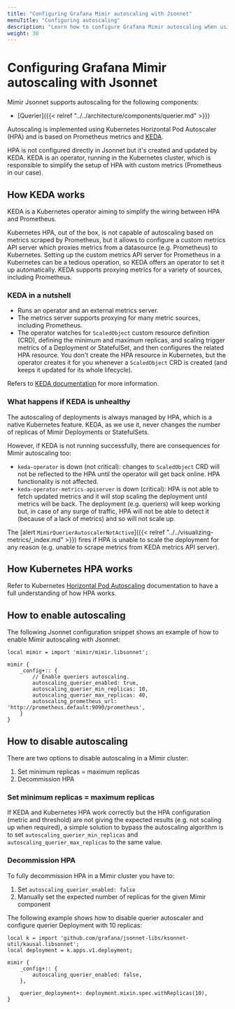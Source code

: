 ```yaml
---
title: "Configuring Grafana Mimir autoscaling with Jsonnet"
menuTitle: "Configuring autoscaling"
description: "Learn how to configure Grafana Mimir autoscaling when using Jsonnet."
weight: 30
---
```


# Configuring Grafana Mimir autoscaling with Jsonnet

Mimir Jsonnet supports autoscaling for the following components:

- [Querier]({{< relref "../../architecture/components/querier.md" >}})

Autoscaling is implemented using Kubernetes Horizontal Pod Autoscaler (HPA) and is based on Prometheus metrics and [KEDA](https://keda.sh).

HPA is not configured directly in Jsonnet but it's created and updated by KEDA.
KEDA is an operator, running in the Kubernetes cluster, which is responsible to simplify the setup of HPA with custom metrics (Prometheus in our case).

## How KEDA works

KEDA is a Kubernetes operator aiming to simplify the wiring between HPA and Prometheus.

Kubernetes HPA, out of the box, is not capable of autoscaling based on metrics scraped by Prometheus, but it allows to configure a custom metrics API server which proxies metrics from a datasource (e.g. Prometheus) to Kubernetes.
Setting up the custom metrics API server for Prometheus in a Kubernetes can be a tedious operation, so KEDA offers an operator to set it up automatically.
KEDA supports proxying metrics for a variety of sources, including Prometheus.

### KEDA in a nutshell

- Runs an operator and an external metrics server.
- The metrics server supports proxying for many metric sources, including Prometheus.
- The operator watches for `ScaledObject` custom resource definition (CRD), defining the minimum and maximum replicas, and scaling trigger metrics of a Deployment or StatefulSet, and then configures the related HPA resource. You don't create the HPA resource in Kubernetes, but the operator creates it for you whenever a `ScaledObject` CRD is created (and keeps it updated for its whole lifecycle).

Refers to [KEDA documentation](https://keda.sh) for more information.

### What happens if KEDA is unhealthy

The autoscaling of deployments is always managed by HPA, which is a native Kubernetes feature.
KEDA, as we use it, never changes the number of replicas of Mimir Deployments or StatefulSets.

However, if KEDA is not running successfully, there are consequences for Mimir autoscaling too:

- `keda-operator` is down (not critical): changes to `ScaledObject` CRD will not be reflected to the HPA until the operator will get back online. HPA functionality is not affected.
- `keda-operator-metrics-apiserver` is down (critical): HPA is not able to fetch updated metrics and it will stop scaling the deployment until metrics will be back. The deployment (e.g. queriers) will keep working but, in case of any surge of traffic, HPA will not be able to detect it (because of a lack of metrics) and so will not scale up.

The [alert `MimirQuerierAutoscalerNotActive`]({{< relref "../../visualizing-metrics/_index.md" >}}) fires if HPA is unable to scale the deployment for any reason (e.g. unable to scrape metrics from KEDA metrics API server).

## How Kubernetes HPA works

Refer to Kubernetes [Horizontal Pod Autoscaling](https://kubernetes.io/docs/tasks/run-application/horizontal-pod-autoscale/) documentation to have a full understanding of how HPA works.

## How to enable autoscaling

The following Jsonnet configuration snippet shows an example of how to enable Mimir autoscaling with Jsonnet:

```jsonnet
local mimir = import 'mimir/mimir.libsonnet';

mimir {
    _config+:: {
        // Enable queriers autoscaling.
        autoscaling_querier_enabled: true,
        autoscaling_querier_min_replicas: 10,
        autoscaling_querier_max_replicas: 40,
        autoscaling_prometheus_url: 'http://prometheus.default:9090/prometheus',
    }
}
```

## How to disable autoscaling

There are two options to disable autoscaling in a Mimir cluster:

1. Set minimum replicas = maximum replicas
2. Decommission HPA

### Set minimum replicas = maximum replicas

If KEDA and Kubernetes HPA work correctly but the HPA configuration (metric and threshold) are not giving the expected results (e.g. not scaling up when required), a simple solution to bypass the autoscaling algorithm is to set `autoscaling_querier_min_replicas` and `autoscaling_querier_max_replicas` to the same value.

### Decommission HPA

To fully decommission HPA in a Mimir cluster you have to:

1. Set `autoscaling_querier_enabled: false`
2. Manually set the expected number of replicas for the given Mimir component

The following example shows how to disable querier autoscaler and configure querier Deployment with 10 replicas:

```jsonnet
local k = import 'github.com/grafana/jsonnet-libs/ksonnet-util/kausal.libsonnet';
local deployment = k.apps.v1.deployment;

mimir {
    _config+:: {
        autoscaling_querier_enabled: false,
    },

    querier_deployment+: deployment.mixin.spec.withReplicas(10),
}
```

